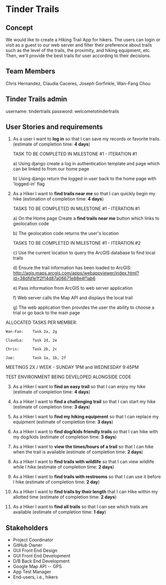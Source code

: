 # Tinder Trails

## Concept
We would like to create a Hiking Trail App for hikers. The users can login or visit as a guest to our web server and filter their preference about trails such as the level of the trails, the proximity, and hiking equipment, etc. Then, we'll provide the best trails for user according to their decisions. 

## Team Members
Chris Hernandez, Claudia Caceres, Joseph Gorfinkle, Wan-Fang Chou 

## Tinder Trails admin

username: tindertrails
password: welcometotindertrails

## User Stories and requirements

1.  As a user I want to __log in__ so that I can save my records or favorite trails. (estimate of completion time: __4 days__)

    TASK TO BE COMPLETED IN MILESTONE #1 - ITERATION #1

    a) Using django create a log in authentication template and page which can be linked to from our home page
    
    b) Using django return the logged in user back to the home page with 'logged-in' flag

2.	As a Hiker I want to __find trails near me__ so that I can quickly begin my hike (estimation of completion time: __4 days__)

    TASKS TO BE COMPLETED IN MILESTONE #1 - ITERATION #1

    a)	On the Home page Create a __find trails near me__ button which links to geolocation code
    
    b)  The geolocation code returns the user's location
    
    TASKS TO BE COMPLETED IN MILESTONE #1 - ITERATION #2

    c)	Use the current location to query the ArcGIS database to find local trails
    
    d)	Ensure the trail information has been loaded to ArcGIS: http://agis.maps.arcgis.com/apps/webappviewer/index.html?id=38dfd1e1f2f14d87a06671e88e4f1ab6
    
    e)	Pass information from ArcGIS to web server application 
    
    f)	Web server calls the Map API and displays the local trail 
    
    g)	The web application then provides the user the ability to choose a trial or go back to the main page
    
 ALLOCATED TASKS PER MEMBER:
    
    Wan-Fan:    Task 2a, 2g
    
    Claudia:    Task 2d, 2e
    
    Chris:      Task 2b, 2c
    
    Joe:        Task 1a, 1b, 2f
    
  MEETINGS 2X / WEEK - SUNDAY 1PM and WEDNESDAY 9:45PM
  
  TEST ENVIRONMENT BEING DEVELOPED ALONGSIDE CODE

3.	As a Hiker I want to __find an easy trail__ so that I can enjoy my hike (estimate of completion time: __4 days__) 

4.	As a Hiker I want to __find a challenging trail__ so that I can start my hike (estimate of completion time: __3 days__)

5.	As a Hiker I want to __find my hiking equipment__ so that I can replace my equipment (estimate of completion time: __3 days__)

6.	As a Hiker I want to __find dog/kids friendly trails__ so that I can hike with my dog/kids (estimate of completion time: __3 days__)

7.	As a Hiker I want to __view the times/hours of a trail__ so that I can hike when the trail is available (estimate of completion time: __2 days__)

8. As a Hiker I want to __find trails with wildlife__ so that I can view wildlife while I hike (estimate of completion time: __2 days__)

9.	As a Hiker I want to __find trails with restrooms__ so that I can use it before I hike (estimate of completion time: __2 day__)

10.	As a Hiker I want to __find trails by their length__ that I can Hike within my allotted time (estimate of completion time: __2 days__)

11.	As a Hiker I want to __find all trails__ so that I can see which trails are available (estimate of completion time: __1 day__)


## Stakeholders
* Project Coordinator
* GitHub Owner
* GUI Front End Design
* GUI Front End Development 
* D/B Back End Development 
* Google Map API -- GPS
* App Test Manager
* End-users, i.e., hikers


